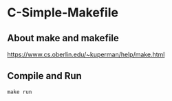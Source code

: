 # C-Simple-Makefile #

## About make and makefile ##

<https://www.cs.oberlin.edu/~kuperman/help/make.html>

## Compile and Run ##

`make run`
